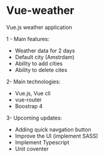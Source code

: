 # Vue-weather
Vue.js weather application

1 - Main features:
  * Weather data for 2 days
  * Default city (Amstrdam)
  * Ability to add cities
  * Ability to delete cites
  
2- Main technologies:
   * Vue.js, Vue cli
   * vue-router
   * Boostrap 4
   
3- Upcoming updates:
   * Adding quick navgation button
   * Improve the UI (implement SASS)
   * Implement Typescript
   * Unit coventer
   
